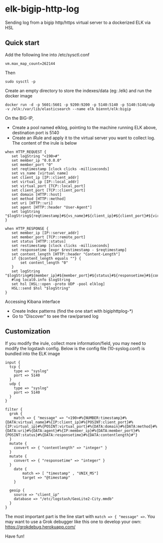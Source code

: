 # elk-bigip-http-log
Sending log from a bigip http/https virtual server to a dockerized ELK via HSL

## Quick start
Add the following line into /etc/sysctl.conf
```
vm.max_map_count=262144
```
Then
```
sudo sysctl -p
```
Create an empty directory to store the indexes/data (eg: /elk) and run the docker image
```
docker run -d -p 5601:5601 -p 9200:9200 -p 5140:5140 -p 5140:5140/udp -v /elk:/var/lib/elasticsearch --name elk biennt/elk:bigip
```

On the BIG-IP, 
- Create a pool named elklog, pointing to the machine running ELK above, destination port is 5140
- Create an iRule and apply it to the virtual server you want to collect log. The content of the irule is below
```
when HTTP_REQUEST {
   set logString "<190>#"
   set member_ip "0.0.0.0"
   set member_port "0"
   set reqtimestamp [clock clicks -milliseconds]
   set vs_name [virtual name]
   set client_ip [IP::client_addr]
   set virtual_ip [IP::local_addr]
   set virtual_port [TCP::local_port]
   set client_port [TCP::client_port]
   set domain [HTTP::host]
   set method [HTTP::method]
   set uri [HTTP::uri]
   set agent [HTTP::header "User-Agent"]
   set logString "$logString${reqtimestamp}#${vs_name}#${client_ip}#${client_port}#${virtual_ip}#${virtual_port}#${domain}#${method}#${uri}#${agent}"
}

when HTTP_RESPONSE {
   set member_ip [IP::server_addr]
   set member_port [TCP::remote_port]
   set status [HTTP::status]
   set restimestamp [clock clicks -milliseconds]
   set responsetime [expr $restimestamp - $reqtimestamp]
   set content_length [HTTP::header "Content-Length"]
   if {$content_length equals ""} {
       set content_length "0"
   }
   set logString "$logString#${member_ip}#${member_port}#${status}#${responsetime}#${content_length}#"
   #log local0.info $logString
   set hsl [HSL::open -proto UDP -pool elklog]
   HSL::send $hsl "$logString"
}
```
Accessing Kibana interface
- Create Index patterns (find the one start with bigiphttplog-*)
- Go to "Discover" to see the raw/parsed log

## Customization
If you modify the irule, collect more information/field, you may need to modify the logstash config.
Below is the config file (10-syslog.conf) is bundled into the ELK image
```
input {
  tcp {
    type => "syslog"
    port => 5140
  }
  udp {
    type => "syslog"
    port => 5140
  }
}

filter {
  grok {
    match => { "message" => "<190>#%{NUMBER:timestamp}#%{DATA:virtual_name}#%{IP:client_ip}#%{POSINT:client_port}#%{IP:virtual_ip}#%{POSINT:virtual_port}#%{DATA:domain}#%{DATA:method}#%{DATA:uri}#%{DATA:agent}#%{IP:member_ip}#%{DATA:member_port}#%{POSINT:status}#%{DATA:responsetime}#%{DATA:contentlength}#"}
  }
  mutate {
    convert => { "contentlength" => "integer" }
  }
  mutate {
    convert => { "responsetime" => "integer" }
  }
    date {
        match => [ "timestamp" , "UNIX_MS"]
        target => "@timestamp"
    }

  geoip {
    source => "client_ip"
    database => "/etc/logstash/GeoLite2-City.mmdb"
  }
}
```
The most important part is the line start with ```match => { "message" =>```. You may want to use a Grok debugger like this one to develop your own: https://grokdebug.herokuapp.com/

Have fun!
